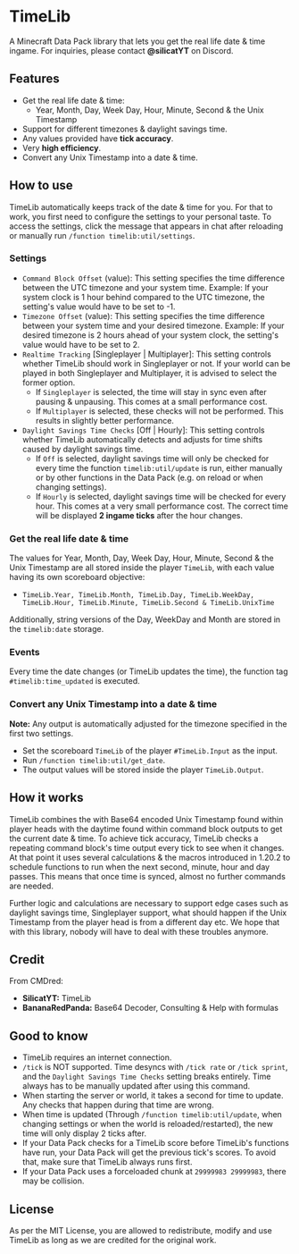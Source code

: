 # TimeLib
A Minecraft Data Pack library that lets you get the real life date & time ingame. For inquiries, please contact **@silicatYT** on Discord.

## Features
- Get the real life date & time:
  - Year, Month, Day, Week Day, Hour, Minute, Second & the Unix Timestamp
- Support for different timezones & daylight savings time.
- Any values provided have **tick accuracy**.
- Very **high efficiency**.
- Convert any Unix Timestamp into a date & time.

## How to use
TimeLib automatically keeps track of the date & time for you. For that to work, you first need to configure the settings to your personal taste. To access the settings, click the message that appears in chat after reloading or manually run `/function timelib:util/settings`.
### Settings
- `Command Block Offset` (value): This setting specifies the time difference between the UTC timezone and your system time. Example: If your system clock is 1 hour behind compared to the UTC timezone, the setting's value would have to be set to -1.
- `Timezone Offset` (value): This setting specifies the time difference between your system time and your desired timezone. Example: If your desired timezone is 2 hours ahead of your system clock, the setting's value would have to be set to 2.
- `Realtime Tracking` [Singleplayer | Multiplayer]: This setting controls whether TimeLib should work in Singleplayer or not. If your world can be played in both Singleplayer and Multiplayer, it is advised to select the former option.
  - If `Singleplayer` is selected, the time will stay in sync even after pausing & unpausing. This comes at a small performance cost.
  - If `Multiplayer` is selected, these checks will not be performed. This results in slightly better performance.
- `Daylight Savings Time Checks` [Off | Hourly]: This setting controls whether TimeLib automatically detects and adjusts for time shifts caused by daylight savings time.
  - If `Off` is selected, daylight savings time will only be checked for every time the function `timelib:util/update` is run, either manually or by other functions in the Data Pack (e.g. on reload or when changing settings).
  - If `Hourly` is selected, daylight savings time will be checked for every hour. This comes at a very small performance cost. The correct time will be displayed **2 ingame ticks** after the hour changes.
### Get the real life date & time
The values for Year, Month, Day, Week Day, Hour, Minute, Second & the Unix Timestamp are all stored inside the player `TimeLib`, with each value having its own scoreboard objective:
- `TimeLib.Year, TimeLib.Month, TimeLib.Day, TimeLib.WeekDay, TimeLib.Hour, TimeLib.Minute, TimeLib.Second & TimeLib.UnixTime`

Additionally, string versions of the Day, WeekDay and Month are stored in the `timelib:date` storage.

### Events
Every time the date changes (or TimeLib updates the time), the function tag `#timelib:time_updated` is executed.

### Convert any Unix Timestamp into a date & time
**Note:** Any output is automatically adjusted for the timezone specified in the first two settings.
- Set the scoreboard `TimeLib` of the player `#TimeLib.Input` as the input.
- Run `/function timelib:util/get_date`.
- The output values will be stored inside the player `TimeLib.Output`.

## How it works
TimeLib combines the with Base64 encoded Unix Timestamp found within player heads with the daytime found within command block outputs to get the current date & time. To achieve tick accuracy, TimeLib checks a repeating command block's time output every tick to see when it changes. At that point it uses several calculations & the macros introduced in 1.20.2 to schedule functions to run when the next second, minute, hour and day passes. This means that once time is synced, almost no further commands are needed.

Further logic and calculations are necessary to support edge cases such as daylight savings time, Singleplayer support, what should happen if the Unix Timestamp from the player head is from a different day etc. We hope that with this library, nobody will have to deal with these troubles anymore.

## Credit
From CMDred:
- **SilicatYT:** TimeLib
- **BananaRedPanda:** Base64 Decoder, Consulting & Help with formulas

## Good to know
- TimeLib requires an internet connection.
- `/tick` is NOT supported. Time desyncs with `/tick rate` or `/tick sprint`, and the `Daylight Savings Time Checks` setting breaks entirely. Time always has to be manually updated after using this command.
- When starting the server or world, it takes a second for time to update. Any checks that happen during that time are wrong.
- When time is updated (Through `/function timelib:util/update`, when changing settings or when the world is reloaded/restarted), the new time will only display 2 ticks after.
- If your Data Pack checks for a TimeLib score before TimeLib's functions have run, your Data Pack will get the previous tick's scores. To avoid that, make sure that TimeLib always runs first.
- If your Data Pack uses a forceloaded chunk at `29999983 29999983`, there may be collision.

## License
As per the MIT License, you are allowed to redistribute, modify and use TimeLib as long as we are credited for the original work.
